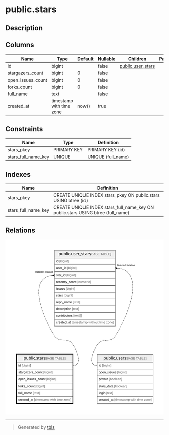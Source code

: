 # public.stars

## Description

## Columns

| Name              | Type                     | Default | Nullable | Children                                  | Parents | Comment |
| ----------------- | ------------------------ | ------- | -------- | ----------------------------------------- | ------- | ------- |
| id                | bigint                   |         | false    | [public.user_stars](public.user_stars.md) |         |         |
| stargazers_count  | bigint                   | 0       | false    |                                           |         |         |
| open_issues_count | bigint                   | 0       | false    |                                           |         |         |
| forks_count       | bigint                   | 0       | false    |                                           |         |         |
| full_name         | text                     |         | false    |                                           |         |         |
| created_at        | timestamp with time zone | now()   | true     |                                           |         |         |

## Constraints

| Name                | Type        | Definition         |
| ------------------- | ----------- | ------------------ |
| stars_pkey          | PRIMARY KEY | PRIMARY KEY (id)   |
| stars_full_name_key | UNIQUE      | UNIQUE (full_name) |

## Indexes

| Name                | Definition                                                                      |
| ------------------- | ------------------------------------------------------------------------------- |
| stars_pkey          | CREATE UNIQUE INDEX stars_pkey ON public.stars USING btree (id)                 |
| stars_full_name_key | CREATE UNIQUE INDEX stars_full_name_key ON public.stars USING btree (full_name) |

## Relations

![er](public.stars.svg)

---

> Generated by [tbls](https://github.com/k1LoW/tbls)
